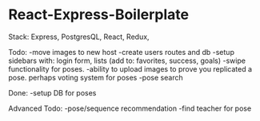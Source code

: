 # React-Express-Boilerplate

Stack: Express, PostgresQL, React, Redux,

Todo:
-move images to new host
-create users routes and db
-setup sidebars with: login form, lists (add to: favorites, success, goals)
-swipe functionality for poses. 
-ability to upload images to prove you replicated a pose. perhaps voting system for poses
-pose search

Done:
-setup DB for poses


Advanced Todo:
-pose/sequence recommendation
-find teacher for pose
